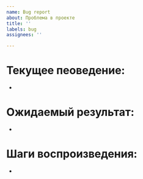 ```yaml
---
name: Bug report
about: Проблема в проекте
title: ''
labels: bug
assignees: ''

---
```


# Текущее пеоведение:
 *

# Ожидаемый результат:
*

# Шаги воспроизведения:
*
